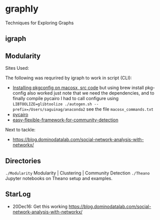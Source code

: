 # graphly
Techniques for Exploring Graphs

## igraph

## Modularity

Sites Used:

The following was requrired by igraph to work in script (CLI):
- [Installing pkgconfig on macosx, src code](https://lists.freedesktop.org/archives/pkg-config/2016-March/001043.html)
	but using brew install pkg-config also worked just note that we need the dependencies, and to finally compile pycairo
	I had to call configure using `LIBTOOLIZE=glibtoolize ./autogen.sh --prefix=/Users/saguinag/anaconda2` see the 
	file `macosx_commands.txt`
- [pycairo](https://www.cairographics.org/pycairo/)
- [easy-flexible-framework-for-community-detection](http://www.traag.net/2013/10/25/easy-flexible-framework-for-community-detection/#zp-ID-163-1383957-EPZH5I7G)

Next to tackle:
- https://blog.dominodatalab.com/social-network-analysis-with-networkx/

## Directories
`./Modularity` Modularity | Clustering | Community Detection 
`./Theano` Jupyter notebooks on Theano setup and examples.

## StarLog
- 20Dec16: Get this working https://blog.dominodatalab.com/social-network-analysis-with-networkx/ 
